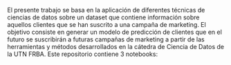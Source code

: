 El presente trabajo se basa en la aplicación de diferentes técnicas de ciencias de datos sobre un dataset que contiene información sobre aquellos clientes que se han suscrito a una campaña de marketing. El objetivo consiste en generar un modelo de predicción de clientes que en el futuro se suscribirán a futuras campañas de marketing a partir de las herramientas y métodos desarrollados en la cátedra de Ciencia de Datos de la UTN FRBA. Este repositorio contiene 3 notebooks:
